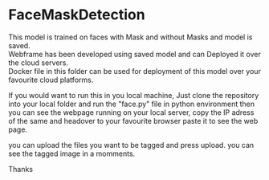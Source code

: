 # FaceMaskDetection
This model is trained on faces with Mask and without Masks and model is saved.  
Webframe has been developed using saved model and can Deployed it over the cloud servers.  
Docker file in this folder can be used for deployment of this model over your favourite cloud platforms.

If you would want to run this in you local machine, Just clone the repository into your local folder and run the "face.py" file in python environment
then you can see the webpage running on your local server, copy the IP adress of the same and headover to your favourite browser paste it to see the web page.  

you can upload the files you want to be tagged and press upload. you can see the tagged image in a momments.  


Thanks  

